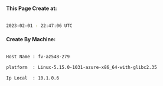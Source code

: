 
   
#### This Page Create at:

```bash

2023-02-01 - 22:47:06 UTC

```

#### Create By Machine:

```bash

Host Name : fv-az548-279

platform  : Linux-5.15.0-1031-azure-x86_64-with-glibc2.35

Ip Local  : 10.1.0.6

```

